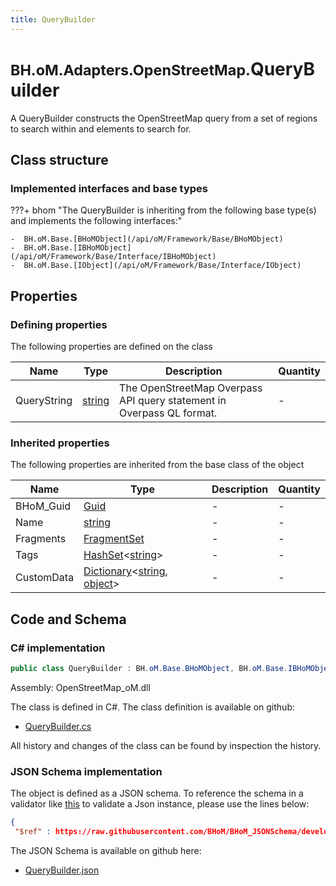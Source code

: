 ```yaml
---
title: QueryBuilder
---
```


# <small>BH.oM.Adapters.OpenStreetMap.</small>**QueryBuilder**

A QueryBuilder constructs the OpenStreetMap query from a set of regions to search within and elements to search for.

## Class structure

### Implemented interfaces and base types

???+ bhom "The QueryBuilder is inheriting from the following base type(s) and implements the following interfaces:"

    -  BH.oM.Base.[BHoMObject](/api/oM/Framework/Base/BHoMObject)
    -  BH.oM.Base.[IBHoMObject](/api/oM/Framework/Base/Interface/IBHoMObject)
    -  BH.oM.Base.[IObject](/api/oM/Framework/Base/Interface/IObject)


## Properties



### Defining properties

The following properties are defined on the class

| Name             | Type             | Description      | Quantity         |
|------------------|------------------|------------------|------------------|
| QueryString | [string](https://learn.microsoft.com/en-us/dotnet/api/System.String?view=netstandard-2.0) | The OpenStreetMap Overpass API query statement in Overpass QL format. | - |


### Inherited properties
The following properties are inherited from the base class of the object

| Name             | Type             | Description      | Quantity         |
|------------------|------------------|------------------|------------------|
| BHoM_Guid | [Guid](https://learn.microsoft.com/en-us/dotnet/api/System.Guid?view=netstandard-2.0) | - | - |
| Name | [string](https://learn.microsoft.com/en-us/dotnet/api/System.String?view=netstandard-2.0) | - | - |
| Fragments | [FragmentSet](/api/oM/Framework/Base/FragmentSet) | - | - |
| Tags | [HashSet](https://learn.microsoft.com/en-us/dotnet/api/System.Collections.Generic.HashSet-1?view=netstandard-2.0)&lt;[string](https://learn.microsoft.com/en-us/dotnet/api/System.String?view=netstandard-2.0)&gt; | - | - |
| CustomData | [Dictionary](https://learn.microsoft.com/en-us/dotnet/api/System.Collections.Generic.Dictionary-2?view=netstandard-2.0)&lt;[string](https://learn.microsoft.com/en-us/dotnet/api/System.String?view=netstandard-2.0), [object](https://learn.microsoft.com/en-us/dotnet/api/System.Object?view=netstandard-2.0)&gt; | - | - |


## Code and Schema

### C# implementation

``` C# title="C#"
public class QueryBuilder : BH.oM.Base.BHoMObject, BH.oM.Base.IBHoMObject, BH.oM.Base.IObject
```

Assembly: OpenStreetMap_oM.dll

The class is defined in C#. The class definition is available on github:

- [QueryBuilder.cs](https://github.com/BHoM/OpenStreetMap_Toolkit/blob/develop/OpenStreetMap_oM/Elements\QueryBuilder.cs)

All history and changes of the class can be found by inspection the history.
### JSON Schema implementation

The object is defined as a JSON schema. To reference the schema in a validator like [this](https://www.jsonschemavalidator.net/) to validate a Json instance, please use the lines below:

``` json title="JSON Schema"
{
 "$ref" : https://raw.githubusercontent.com/BHoM/BHoM_JSONSchema/develop/OpenStreetMap_oM/QueryBuilder.json}
```

The JSON Schema is available on github here:

- [QueryBuilder.json](https://github.com/BHoM/BHoM_JSONSchema/blob/develop/OpenStreetMap_oM/QueryBuilder.json)

